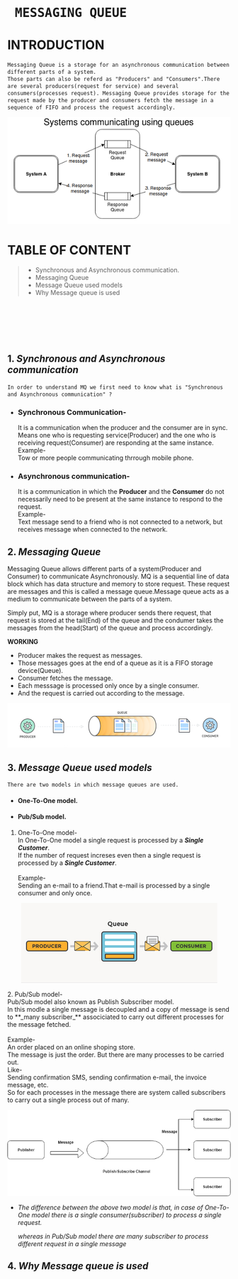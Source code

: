 # <pre>                       **MESSAGING QUEUE**


# INTRODUCTION


    Messaging Queue is a storage for an asynchronous communication between different parts of a system.
    Those parts can also be referd as "Producers" and "Consumers".There are several producers(request for service) and several consumers(processes request). Messaging Queue provides storage for the request made by the producer and consumers fetch the message in a sequence of FIFO and process the request accordingly.


<p align="center">
  <img src="./MQ architecture.png" alt ="simple message queue architecture">

</p>



# TABLE OF CONTENT


  >-    Synchronous and Asynchronous communication.
  >-    Messaging Queue
  >-    Message Queue used models
  >-    Why Message queue is used

<br><br><br><br><br>




## 1. *Synchronous and Asynchronous communication*


    In order to understand MQ we first need to know what is "Synchronous and Asynchronous communication" ?
  - ###  Synchronous Communication-
      It is a communication when the producer and the consumer are in sync.<br>
      Means one who is requesting service(Producer) and the one who is receiving request(Consumer) are responding at the same instance.<br>
      Example-<br>
      Tow or more people communicating thrrough mobile phone.
  - ### Asynchronous communication-
      It is a communication in which the **Producer** and the **Consumer** do not necessarily need to be present at the same instance to respond to the request.<br>
      Example-<br>
      Text message send to a friend who is not connected to a network, but receives message when connected to the network.


## 2. *Messaging Queue*


  Messaging Queue allows different parts of a system(Producer and Consumer) to communicate Asynchronously.
  MQ is a sequential line of data block which has data structure  and memory to store request. These request are messages and this is called a message queue.Message queue acts as a medium to communicate between the parts of a system.

  Simply put, MQ is a storage where producer sends there request, that request is stored at the tail(End) of the queue and the condumer takes the messages from the head(Start) of the queue and process accordingly.
  

  **WORKING**
- Producer makes the request as messages.
- Those messages goes at the end of a queue as it is a FIFO storage device(Queue).
- Consumer fetches the message. 
- Each messsage is processed only once by a single consumer.
- And the request is carried out according to the message.

<p align="center">
  <img src="./Message queue defination.png" alt ="simple message queue architecture">

</p>

## 3. *Message Queue used models*
    There are two models in which message queues are used.
  - #### **One-To-One model.** 
  - #### **Pub/Sub model.**<br>
  1. One-To-One model-<br>
    In One-To-One model a single request is processed by a **_Single Customer_**.<br>
    If the number of request increses even then a single request is processed by a **_Single Customer_**.<br>
    <br>
    Example-<br>
    Sending an e-mail to a friend.That e-mail is processed by a single consumer and only once.
  <p align="center">
    <img src="onetoone.jpg" alt ="One-To-One model">

  </p>
  2. Pub/Sub model-<br>
    Pub/Sub model also known as Publish Subscriber model.<br>
    In this modle a single message is decoupled and a copy of message is send to **_many subscriber_** associciated to carry out different processes for the message fetched.<br>
    <br>Example-<br>
    An order placed on an online shoping store.<br>
    The message is just the order. But there are many processes to be carried out.<br>
    Like-<br>
    Sending confirmation SMS, sending confirmation e-mail, the invoice message, etc.
    <br>
    So for each processes in the message there are system called subscribers to carry out a single process out of many.


  <p align="center">
    <img src="pubsub.png" alt ="Pub/Sub model">

  </p>

-  *The difference between the above two model is that, in case of One-To-One model there is a single consumer(subscriber) to process a single request.*


    *whereas in Pub/Sub model there are many subscriber to process different request in a single message*



## 4. *Why Message queue is used*



